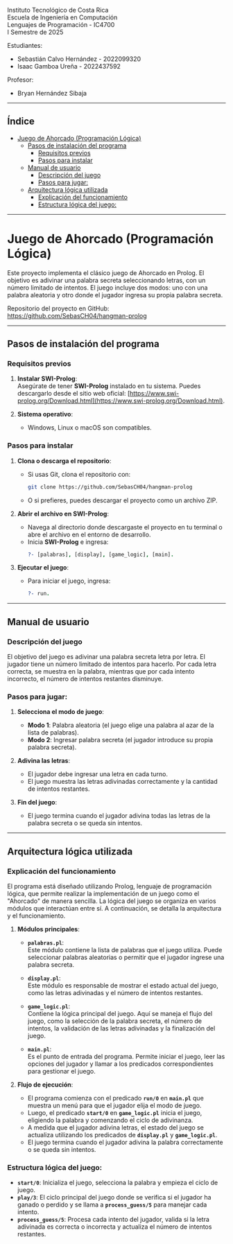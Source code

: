 Instituto Tecnológico de Costa Rica  
Escuela de Ingeniería en Computación  
Lenguajes de Programación - IC4700  
I Semestre de 2025 

Estudiantes:  
- Sebastián Calvo Hernández - 2022099320  
- Isaac Gamboa Ureña - 2022437592  

Profesor:
- Bryan Hernández Sibaja  

---

## Índice

- [Juego de Ahorcado (Programación Lógica)](#juego-de-ahorcado-programación-lógica)
  - [Pasos de instalación del programa](#pasos-de-instalación-del-programa)
    - [Requisitos previos](#requisitos-previos)
    - [Pasos para instalar](#pasos-para-instalar)
  - [Manual de usuario](#manual-de-usuario)
    - [Descripción del juego](#descripción-del-juego)
    - [Pasos para jugar:](#pasos-para-jugar)
  - [Arquitectura lógica utilizada](#arquitectura-lógica-utilizada)
    - [Explicación del funcionamiento](#explicación-del-funcionamiento)
    - [Estructura lógica del juego:](#estructura-lógica-del-juego)

---

# Juego de Ahorcado (Programación Lógica)

Este proyecto implementa el clásico juego de Ahorcado en Prolog. El objetivo es adivinar una palabra secreta seleccionando letras, con un número limitado de intentos. El juego incluye dos modos: uno con una palabra aleatoria y otro donde el jugador ingresa su propia palabra secreta.

Repositorio del proyecto en GitHub:
https://github.com/SebasCH04/hangman-prolog

---

## Pasos de instalación del programa

### Requisitos previos

1. **Instalar SWI-Prolog**:  
   Asegúrate de tener **SWI-Prolog** instalado en tu sistema. Puedes descargarlo desde el sitio web oficial: [https://www.swi-prolog.org/Download.html](https://www.swi-prolog.org/Download.html).

2. **Sistema operativo**:  
   - Windows, Linux o macOS son compatibles.

### Pasos para instalar

1. **Clona o descarga el repositorio**:
   - Si usas Git, clona el repositorio con:
     ```bash
     git clone https://github.com/SebasCH04/hangman-prolog
     ```
   - O si prefieres, puedes descargar el proyecto como un archivo ZIP.

2. **Abrir el archivo en SWI-Prolog**:
   - Navega al directorio donde descargaste el proyecto en tu terminal o abre el archivo en el entorno de desarrollo.
   - Inicia **SWI-Prolog** e ingresa:
     ```prolog
     ?- [palabras], [display], [game_logic], [main].
     ```

3. **Ejecutar el juego**:
   - Para iniciar el juego, ingresa:
     ```prolog
     ?- run.
     ```

---

## Manual de usuario

### Descripción del juego  
El objetivo del juego es adivinar una palabra secreta letra por letra. El jugador tiene un número limitado de intentos para hacerlo. Por cada letra correcta, se muestra en la palabra, mientras que por cada intento incorrecto, el número de intentos restantes disminuye.

### Pasos para jugar:

1. **Selecciona el modo de juego**:
   - **Modo 1**: Palabra aleatoria (el juego elige una palabra al azar de la lista de palabras).
   - **Modo 2**: Ingresar palabra secreta (el jugador introduce su propia palabra secreta).

2. **Adivina las letras**:
   - El jugador debe ingresar una letra en cada turno.
   - El juego muestra las letras adivinadas correctamente y la cantidad de intentos restantes.

3. **Fin del juego**:
   - El juego termina cuando el jugador adivina todas las letras de la palabra secreta o se queda sin intentos.

---

## Arquitectura lógica utilizada

### Explicación del funcionamiento

El programa está diseñado utilizando Prolog, lenguaje de programación lógica, que permite realizar la implementación de un juego como el "Ahorcado" de manera sencilla. La lógica del juego se organiza en varios módulos que interactúan entre sí. A continuación, se detalla la arquitectura y el funcionamiento.

1. **Módulos principales**:
   - **`palabras.pl`**:  
     Este módulo contiene la lista de palabras que el juego utiliza. Puede seleccionar palabras aleatorias o permitir que el jugador ingrese una palabra secreta.

   - **`display.pl`**:  
     Este módulo es responsable de mostrar el estado actual del juego, como las letras adivinadas y el número de intentos restantes.

   - **`game_logic.pl`**:  
     Contiene la lógica principal del juego. Aquí se maneja el flujo del juego, como la selección de la palabra secreta, el número de intentos, la validación de las letras adivinadas y la finalización del juego.

   - **`main.pl`**:  
     Es el punto de entrada del programa. Permite iniciar el juego, leer las opciones del jugador y llamar a los predicados correspondientes para gestionar el juego.

2. **Flujo de ejecución**:
   - El programa comienza con el predicado **`run/0`** en **`main.pl`** que muestra un menú para que el jugador elija el modo de juego.
   - Luego, el predicado **`start/0`** en **`game_logic.pl`** inicia el juego, eligiendo la palabra y comenzando el ciclo de adivinanza.
   - A medida que el jugador adivina letras, el estado del juego se actualiza utilizando los predicados de **`display.pl`** y **`game_logic.pl`**.
   - El juego termina cuando el jugador adivina la palabra correctamente o se queda sin intentos.

### Estructura lógica del juego:
- **`start/0`**: Inicializa el juego, selecciona la palabra y empieza el ciclo de juego.
- **`play/3`**: El ciclo principal del juego donde se verifica si el jugador ha ganado o perdido y se llama a **`process_guess/5`** para manejar cada intento.
- **`process_guess/5`**: Procesa cada intento del jugador, valida si la letra adivinada es correcta o incorrecta y actualiza el número de intentos restantes.